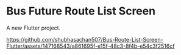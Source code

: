 # Bus Future Route List Screen

A new Flutter project.





https://github.com/shubhasachan507/Bus-Route-List-Screen-Flutter/assets/147168543/a861695f-e15f-48c3-8f4b-e54c3f2516cf



